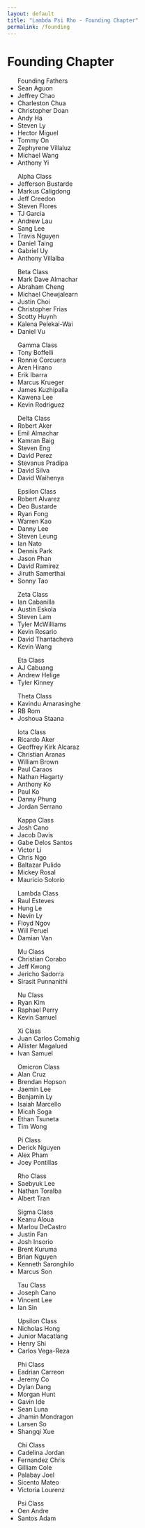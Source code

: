 ```yaml
---
layout: default
title: "Lambda Psi Rho - Founding Chapter"
permalink: /founding
---
```


<main>
  <div class="main-content-wrapper">
    <div class="text-center text-white">
      <h1 class="display-3"><strong>Founding Chapter</strong></h1>
      <div class="main-content-paragraph-wrapper" id="brothers-list">
        <ul class="founding-chapter-list">
          <div class="founding-chapter-titles">Founding Fathers</div>
          <li>Sean Aguon</li>
          <li>Jeffrey Chao</li>
          <li>Charleston Chua</li>
          <li>Christopher Doan</li>
          <li>Andy Ha</li>
          <li>Steven Ly</li>
          <li>Hector Miguel</li>
          <li>Tommy On</li>
          <li>Zephyrene Villaluz</li>
          <li>Michael Wang</li>
          <li>Anthony Yi</li>
        </ul>
        <ul class="founding-chapter-list">
          <div class="founding-chapter-titles">Alpha Class</div>
          <li>Jefferson Bustarde</li>
          <li>Markus Caligdong</li>
          <li>Jeff Creedon</li>
          <li>Steven Flores</li>
          <li>TJ Garcia</li>
          <li>Andrew Lau</li>
          <li>Sang Lee</li>
          <li>Travis Nguyen</li>
          <li>Daniel Taing</li>
          <li>Gabriel Uy</li>
          <li>Anthony Villalba</li>
        </ul>
        <ul class="founding-chapter-list">
          <div class="founding-chapter-titles">Beta Class</div>
          <li>Mark Dave Almachar</li>
          <li>Abraham Cheng</li>
          <li>Michael Chewjalearn</li>
          <li>Justin Choi</li>
          <li>Christopher Frias</li>
          <li>Scotty Huynh</li>
          <li>Kalena Pelekai-Wai</li>
          <li>Daniel Vu</li>
        </ul>
        <ul class="founding-chapter-list">
          <div class="founding-chapter-titles">Gamma Class</div>
          <li>Tony Boffelli</li>
          <li>Ronnie Corcuera</li>
          <li>Aren Hirano</li>
          <li>Erik Ibarra</li>
          <li>Marcus Krueger</li>
          <li>James Kuzhipalla</li>
          <li>Kawena Lee</li>
          <li>Kevin Rodriguez</li>
        </ul>
        <ul class="founding-chapter-list">
          <div class="founding-chapter-titles">Delta Class</div>
          <li>Robert Aker</li>
          <li>Emil Almachar</li>
          <li>Kamran Baig</li>
          <li>Steven Eng</li>
          <li>David Perez</li>
          <li>Stevanus Pradipa</li>
          <li>David Silva</li>
          <li>David Waihenya</li>
        </ul>
        <ul class="founding-chapter-list">
          <div class="founding-chapter-titles">Epsilon Class</div>
          <li>Robert Alvarez</li>
          <li>Deo Bustarde</li>
          <li>Ryan Fong</li>
          <li>Warren Kao</li>
          <li>Danny Lee</li>
          <li>Steven Leung</li>
          <li>Ian Nato</li>
          <li>Dennis Park</li>
          <li>Jason Phan</li>
          <li>David Ramirez</li>
          <li>Jiruth Samerthai</li>
          <li>Sonny Tao</li>
        </ul>
        <ul class="founding-chapter-list">
          <div class="founding-chapter-titles">Zeta Class</div>
          <li>Ian Cabanilla</li>
          <li>Austin Eskola</li>
          <li>Steven Lam</li>
          <li>Tyler McWilliams</li>
          <li>Kevin Rosario</li>
          <li>David Thantacheva</li>
          <li>Kevin Wang</li>
        </ul>
        <ul class="founding-chapter-list">
          <div class="founding-chapter-titles">Eta Class</div>
          <li>AJ Cabuang</li>
          <li>Andrew Helige</li>
          <li>Tyler Kinney</li>
        </ul>
        <ul class="founding-chapter-list">
          <div class="founding-chapter-titles">Theta Class</div>
          <li>Kavindu Amarasinghe</li>
          <li>RB Rom</li>
          <li>Joshoua Staana</li>
        </ul>
        <ul class="founding-chapter-list">
          <div class="founding-chapter-titles">Iota Class</div>
          <li>Ricardo Aker</li>
          <li>Geoffrey Kirk Alcaraz</li>
          <li>Christian Aranas</li>
          <li>William Brown</li>
          <li>Paul Caraos</li>
          <li>Nathan Hagarty</li>
          <li>Anthony Ko</li>
          <li>Paul Ko</li>
          <li>Danny Phung</li>
          <li>Jordan Serrano</li>
        </ul>
        <ul class="founding-chapter-list">
          <div class="founding-chapter-titles">Kappa Class</div>
          <li>Josh Cano</li>
          <li>Jacob Davis</li>
          <li>Gabe Delos Santos</li>
          <li>Victor Li</li>
          <li>Chris Ngo</li>
          <li>Baltazar Pulido</li>
          <li>Mickey Rosal</li>
          <li>Mauricio Solorio</li>
        </ul>
        <ul class="founding-chapter-list">
          <div class="founding-chapter-titles">Lambda Class</div>
          <li>Raul Esteves</li>
          <li>Hung Le</li>
          <li>Nevin Ly</li>
          <li>Floyd Ngov</li>
          <li>Will Peruel</li>
          <li>Damian Van</li>
        </ul>
        <ul class="founding-chapter-list">
          <div class="founding-chapter-titles">Mu Class</div>
          <li>Christian Corabo</li>
          <li>Jeff Kwong</li>
          <li>Jericho Sadorra</li>
          <li>Sirasit Punnanithi</li>
        </ul>
        <ul class="founding-chapter-list">
          <div class="founding-chapter-titles">Nu Class</div>
          <li>Ryan Kim</li>
          <li>Raphael Perry</li>
          <li>Kevin Samuel</li>
        </ul>
        <ul class="founding-chapter-list">
          <div class="founding-chapter-titles">Xi Class</div>
          <li>Juan Carlos Comahig</li>
          <li>Allister Magalued</li>
          <li>Ivan Samuel</li>
        </ul>
        <ul class="founding-chapter-list">
          <div class="founding-chapter-titles">Omicron Class</div>
          <li>Alan Cruz</li>
          <li>Brendan Hopson</li>
          <li>Jaemin Lee</li>
          <li>Benjamin Ly</li>
          <li>Isaiah Marcello</li>
          <li>Micah Soga</li>
          <li>Ethan Tsuneta</li>
          <li>Tim Wong</li>
        </ul>
        <ul class="founding-chapter-list">
          <div class="founding-chapter-titles">Pi Class</div>
          <li>Derick Nguyen</li>
          <li>Alex Pham</li>
          <li>Joey Pontillas</li>
        </ul>
        <ul class="founding-chapter-list">
          <div class="founding-chapter-titles">Rho Class</div>
          <li>Saebyuk Lee</li>
          <li>Nathan Toralba</li>
          <li>Albert Tran</li>
        </ul>
        <ul class="founding-chapter-list">
          <div class="founding-chapter-titles">Sigma Class</div>
          <li>Keanu Aloua</li>
          <li>Marlou DeCastro</li>
          <li>Justin Fan</li>
          <li>Josh Insorio</li>
          <li>Brent Kuruma</li>
          <li>Brian Nguyen</li>
          <li>Kenneth Saronghilo</li>
          <li>Marcus Son</li>
        </ul>
        <ul class="founding-chapter-list">
          <div class="founding-chapter-titles">Tau Class</div>
          <li>Joseph Cano</li>
          <li>Vincent Lee</li>
          <li>Ian Sin</li>
        </ul>
        <ul class="founding-chapter-list">
          <div class="founding-chapter-titles">Upsilon Class</div>
          <li>Nicholas Hong</li>
          <li>Junior Macatlang</li>
          <li>Henry Shi</li>
          <li>Carlos Vega-Reza</li>
        </ul>
        <ul class="founding-chapter-list">
          <div class="founding-chapter-titles">Phi Class</div>
          <li>Eadrian Carreon</li>
          <li>Jeremy Co</li>
          <li>Dylan Dang</li>
          <li>Morgan Hunt</li>
          <li>Gavin Ide</li>
          <li>Sean Luna</li>
          <li>Jhamin Mondragon</li>
          <li>Larsen So</li>
          <li>Shangqi Xue</li>
        </ul>
        <ul class="founding-chapter-list">
          <div class="founding-chapter-titles">Chi Class</div>
          <li>Cadelina Jordan</li>
          <li>Fernandez	Chris</li>
          <li>Gilliam	Cole</li>
          <li>Palabay	Joel</li>
          <li>Sicento	Mateo</li>
          <li>Victoria Lourenz</li>
        </ul>
        <ul class="founding-chapter-list">
          <div class="founding-chapter-titles">Psi Class</div>
          <li>Oen	Andre</li>
          <li>Santos Adam</li>
        </ul>
      </div>
    </div>
  </div>
</main>
